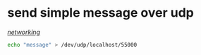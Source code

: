 # send simple message over udp

*[networking](../README.md#networking)*

```sh
echo "message" > /dev/udp/localhost/55000
```
